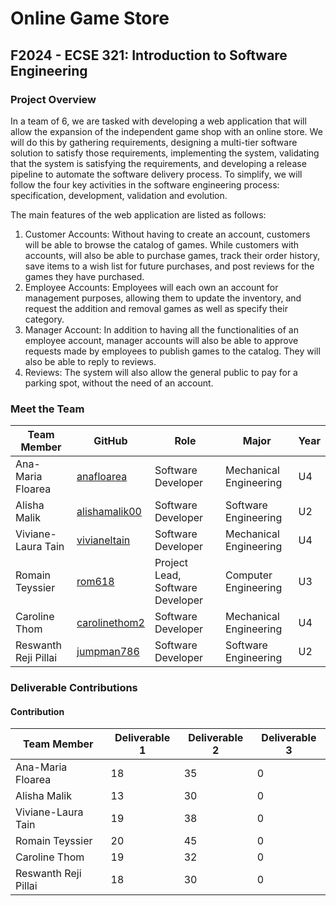 # Online Game Store
## F2024 - ECSE 321: Introduction to Software Engineering
### Project Overview

In a team of 6, we are tasked with developing a web application that will allow the expansion of the independent game shop with an online store. We will do this by gathering requirements, designing a multi-tier software solution to satisfy those requirements, implementing the system, validating that the system is satisfying the requirements, and developing a release pipeline to automate the software delivery process. To simplify, we will follow the four key activities in the software engineering process: specification, development, validation and evolution. 

The main features of the web application are listed as follows:
1.	Customer Accounts: Without having to create an account, customers will be able to browse the catalog of games. While customers with accounts, will also be able to purchase games, track their order history, save items to a wish list for future purchases, and post reviews for the games they have purchased.
2.	Employee Accounts: Employees will each own an account for management purposes, allowing them to update the inventory, and request the addition and removal games as well as specify their category. 
3.	Manager Account: In addition to having all the functionalities of an employee account, manager accounts will also be able to approve requests made by employees to publish games to the catalog. They will also be able to reply to reviews.
4.	Reviews: The system will also allow the general public to pay for a parking spot, without the need of an account.

   
### Meet the Team
| Team Member | GitHub | Role | Major | Year|
|-------------|---------------|---------------| ---------------|-------------|
| Ana-Maria Floarea | [anafloarea](https://github.com/anafloarea)  | Software Developer | Mechanical Engineering | U4 |
| Alisha Malik | [alishamalik00](https://github.com/alishamalik00)  | Software Developer | Software Engineering | U2 |
| Viviane-Laura Tain   | [vivianeltain](https://github.com/vivianeltain) | Software Developer| Mechanical Engineering | U4|
| Romain Teyssier| [rom618](https://github.com/rom618) | Project Lead, Software Developer | Computer Engineering | U3 |
| Caroline Thom | [carolinethom2](https://github.com/carolinethom2)  | Software Developer | Mechanical Engineering | U4 |
| Reswanth Reji Pillai | [jumpman786](https://github.com/jumpman786)  | Software Developer | Software Engineering | U2 |

### Deliverable Contributions 
#### Contribution 
| Team Member | Deliverable 1 | Deliverable 2 |  Deliverable 3 |
|-------------|---------------|---------------| ---------------|
| Ana-Maria Floarea | 18   | 35 | 0 |
| Alisha Malik | 13   | 30 | 0 |
| Viviane-Laura Tain   | 19   | 38 | 0 |
| Romain Teyssier| 20   | 45 | 0 |
| Caroline Thom | 19   | 32 | 0 |
| Reswanth Reji Pillai | 18   | 30 | 0 |
